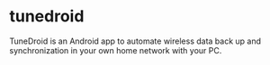 tunedroid
=========

TuneDroid is an Android app to automate wireless data back up and synchronization in your own home network with your PC.